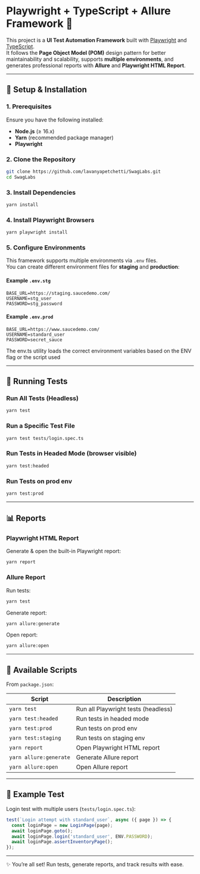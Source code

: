 # Playwright + TypeScript + Allure Framework 🚀

This project is a **UI Test Automation Framework** built with [Playwright](https://playwright.dev/) and [TypeScript](https://www.typescriptlang.org/).  
It follows the **Page Object Model (POM)** design pattern for better maintainability and scalability, supports **multiple environments**, and generates professional reports with **Allure** and **Playwright HTML Report**.

---

## 🚀 Setup & Installation

### 1. Prerequisites
Ensure you have the following installed:
- **Node.js** (≥ 16.x)
- **Yarn** (recommended package manager)
- **Playwright**

### 2. Clone the Repository
```sh
git clone https://github.com/lavanyapetchetti/SwagLabs.git
cd SwagLabs
```

### 3. Install Dependencies
```sh
yarn install
```

### 4. Install Playwright Browsers
```sh
yarn playwright install
```

### 5. Configure Environments

This framework supports multiple environments via `.env` files.  
You can create different environment files for **staging** and **production**:

#### Example `.env.stg`
```env
BASE_URL=https://staging.saucedemo.com/
USERNAME=stg_user
PASSWORD=stg_password
```

#### Example `.env.prod`
```env
BASE_URL=https://www.saucedemo.com/
USERNAME=standard_user
PASSWORD=secret_sauce
```
The env.ts utility loads the correct environment variables based on the ENV flag or the script used

---

## 📝 Running Tests

### Run All Tests (Headless)
```sh
yarn test
```

### Run a Specific Test File
```sh
yarn test tests/login.spec.ts
```

### Run Tests in Headed Mode (browser visible)
```sh
yarn test:headed
```

### Run Tests on prod env
```sh
yarn test:prod
```

---

## 📊 Reports

### Playwright HTML Report
Generate & open the built-in Playwright report:
```sh
yarn report
```

### Allure Report
Run tests:
```sh
yarn test
```

Generate report:
```sh
yarn allure:generate
```

Open report:
```sh
yarn allure:open
```

---

## 📑 Available Scripts
From `package.json`:

| Script              | Description                      |
|---------------------|----------------------------------|
| `yarn test`         | Run all Playwright tests (headless) |
| `yarn test:headed`  | Run tests in headed mode         |
| `yarn test:prod`    | Run tests on prod  env           |
| `yarn test:staging` | Run tests on staging env         |
| `yarn report`       | Open Playwright HTML report      |
| `yarn allure:generate`| Generate Allure report           |
| `yarn allure:open`  | Open Allure report               |

---

## 🧪 Example Test

Login test with multiple users (`tests/login.spec.ts`):
```ts
test(`Login attempt with standard_user`, async ({ page }) => {
  const loginPage = new LoginPage(page);
  await loginPage.goto();
  await loginPage.login('standard_user', ENV.PASSWORD);
  await loginPage.assertInventoryPage();
});
```

---

✨ You’re all set! Run tests, generate reports, and track results with ease.  
